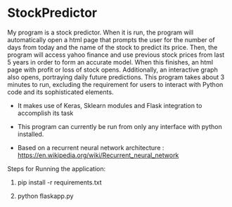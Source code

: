 # StockPredictor

My  program is a stock predictor. When it is run, the program will automatically open a html page that prompts the user for the number of days from today and the name of the stock to predict its price. Then, the program will access yahoo finance and use previous stock prices from last 5 years in order to form an accurate model. When this finishes, an html page with profit or loss of stock opens. Additionally, an interactive graph also opens, portraying daily future predictions. This program takes about 3 minutes to run, excluding the requirement for users to interact with Python code and its sophisticated elements.

* It makes use of Keras, Sklearn modules and Flask integration to accomplish its task

* This program can currently be run from only any interface with python installed.

* Based on a recurrent neural network architecture : https://en.wikipedia.org/wiki/Recurrent_neural_network


Steps for Running the application:

1) pip install -r requirements.txt

2) python flaskapp.py
